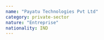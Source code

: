 ```yaml
---
name: "Payatu Technologies Pvt Ltd"
category: private-sector
nature: "Entreprise"
nationality: IND
---
```

